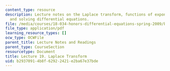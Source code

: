 ```yaml
---
content_type: resource
description: Lecture notes on the Laplace transform, functions of exponential type,
  and solving differential equations.
file: /media/courses/18-034-honors-differential-equations-spring-2009/b29370914b8f62922421e2ba67e37bde_MIT18_034s09_lec19.pdf
file_type: application/pdf
learning_resource_types: []
ocw_type: OCWFile
parent_title: Lecture Notes and Readings
parent_type: CourseSection
resourcetype: Document
title: Lecture 19. Laplace Transform
uid: b2937091-4b8f-6292-2421-e2ba67e37bde
---
```

